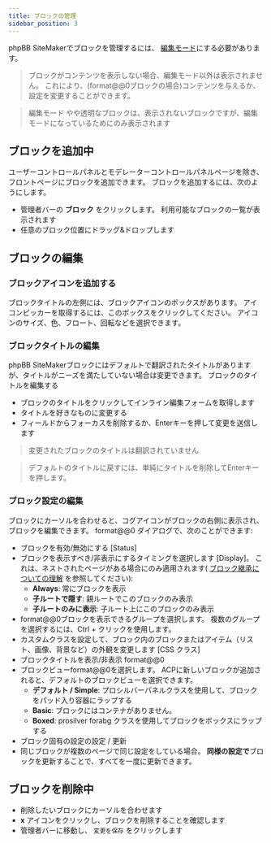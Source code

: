 ```yaml
---
title: ブロックの管理
sidebar_position: 3
---
```


phpBB SiteMakerでブロックを管理するには、 [編集モード](./overview#edit-mode)にする必要があります。

> ブロックがコンテンツを表示しない場合、編集モード以外は表示されません。 これにより、(format@@0ブロックの場合)コンテンツを与えるか、設定を変更することができます。

> 編集モード やや透明なブロックは、表示されないブロックですが、編集モードになっているためにのみ表示されます

## ブロックを追加中
ユーザーコントロールパネルとモデレーターコントロールパネルページを除き、フロントページにブロックを追加できます。 ブロックを追加するには、次のようにします。
* 管理者バーの **ブロック** をクリックします。 利用可能なブロックの一覧が表示されます
* 任意のブロック位置にドラッグ&ドロップします

## ブロックの編集
### ブロックアイコンを追加する
ブロックタイトルの左側には、ブロックアイコンのボックスがあります。 アイコンピッカーを取得するには、このボックスをクリックしてください。 アイコンのサイズ、色、フロート、回転などを選択できます。

### ブロックタイトルの編集
phpBB SiteMakerブロックにはデフォルトで翻訳されたタイトルがありますが、タイトルがニーズを満たしていない場合は変更できます。 ブロックのタイトルを編集する
* ブロックのタイトルをクリックしてインライン編集フォームを取得します
* タイトルを好きなものに変更する
* フィールドからフォーカスを削除するか、Enterキーを押して変更を送信します

> 変更されたブロックのタイトルは翻訳されていません

> デフォルトのタイトルに戻すには、単純にタイトルを削除してEnterキーを押します。

### ブロック設定の編集
ブロックにカーソルを合わせると、コグアイコンがブロックの右側に表示され、ブロックを編集できます。 format@@0 ダイアログで、次のことができます:
- ブロックを有効/無効にする [Status]
- ブロックを表示すべき/非表示にするタイミングを選択します [Display]。 これは、ネストされたページがある場合にのみ適用されます( [ブロック継承についての理解](/docs/user/site/block-inheritance) を参照してください):
    - **Always**: 常にブロックを表示
    - **子ルートで隠す**: 親ルートでこのブロックのみ表示
    - **子ルートのみに表示**: 子ルート上にこのブロックのみ表示
- format@@0ブロックを表示できるグループを選択します。 複数のグループを選択するには、Ctrl + クリックを使用します。
- カスタムクラスを設定して、ブロック内のブロックまたはアイテム（リスト、画像、背景など）の外観を変更します [CSS クラス]
- ブロックタイトルを表示/非表示 format@@0
- ブロックビューformat@@0を選択します。 ACPに新しいブロックが追加されると、デフォルトのブロックビューを選択できます。
    - **デフォルト / Simple**: プロシルバーパネルクラスを使用して、ブロックをパッド入り容器にラップする
    - **Basic**: ブロックにはコンテナがありません。
    - **Boxed**: prosilver forabg クラスを使用してブロックをボックスにラップする
- ブロック固有の設定の設定 / 更新
- 同じブロックが複数のページで同じ設定をしている場合。 **同様の設定で**ブロックを更新することで、すべてを一度に更新できます。

## ブロックを削除中
- 削除したいブロックにカーソルを合わせます
- **x** アイコンをクリックし、ブロックを削除することを確認します
- 管理者バーに移動し、 `変更を保存` をクリックします
